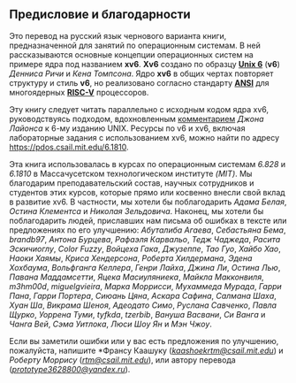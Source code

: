 ## Предисловие и благодарности

 Это перевод на русский язык чернового варианта книги, предназначенной для занятий  по операционным системам. В ней рассказываются основные концепции операционных систем на примере ядра под названием **xv6**. **Xv6** создано по образцу **[Unix 6](UNIX_LINK)** (**v6**) *Денниса Ричи* и *Кена Томпсона*. Ядро **xv6** в общих чертах повторяет структуру и стиль **v6**, но реализовано согласно стандарту **[ANSI](ANSI_LINK)** для многоядерных **[RISC-V](RISCV_LINK)** процессоров.

Эту книгу следует читать параллельно с исходным кодом ядра xv6, руководствуясь подходом, вдохновленным [комментарием](??) *Джона Лайонса* к 6-му изданию UNIX. Ресурсы по v6 и xv6, включая лабораторные задания с использованием xv6, можно найти по адресу https://pdos.csail.mit.edu/6.1810.

Эта книга использовалась в курсах по операционным системам *6.828* и *6.1810* в Массачусетском технологическом институте *(MIT)*. Мы благодарим преподавательский состав, научных сотрудников и студентов этих курсов, которые прямо или косвенно внесли свой вклад в развитие xv6. В частности, мы хотели бы поблагодарить *Адама Белая*, *Остина Клементса* и *Николая Зельдовича*. Наконец, мы хотели бы поблагодарить людей, приславших нам письма об ошибках в тексте или предложениях по его улучшению: *Абуталиба Агаева*, *Себастьяна Бема*, *brandb97*, *Антона Бурцева*, *Рафаэля Карвальо*, *Тедж Чаджеда*, *Расита Эскичиоглу*, *Color Fuzzy*, *Войцеха Гака*, *Джузеппе*, *Тао Гуо*, *Хайбо Хао*, *Наоки Хаямы*, *Криса Хендерсона*, *Роберта Хилдермана*, *Эдена Хохбаума*, *Вольфганга Келлера*, *Генри Лайха*, *Джина Ли*, *Остина Лью*, *Павана Маддамсетти*, *Яцека Масиуляниека*, *Майкла Макконвиля*, *m3hm00d*, *miguelgvieira*, *Марка Моррисси*, *Мухаммеда Мурада*, *Гарри Пана*, *Гарри Портера*, *Сиюань Цяна*, *Аскара Сафина*, *Салмана Шаха*, *Хуан Ша*, *Викрама Шеноя*, *Адеодато Симо*, *Руслана Савченко*, *Павла Щурко*, *Уоррена Туми*, *tyfkda*, *tzerbib*, *Вануша Васвани*, *Си Ванга* и *Чанга Вей*, *Сэма Уитлока*, *Люси Шоу Ян* и *Мэн Чжоу*.

Если вы заметили ошибки или у вас есть предложения по улучшению, пожалуйста,  напишите *Франсу Каашуку (*kaashoekrtm@csail.mit.edu*) и *Роберту Моррису* (*rtm@csail.mit.edu*), или автору перевода (*prototype3628800@yandex.ru*).

